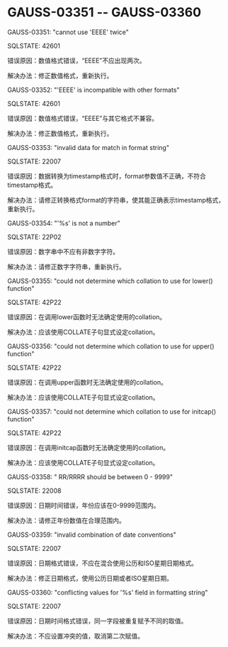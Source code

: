 # GAUSS-03351 -- GAUSS-03360

GAUSS-03351: "cannot use 'EEEE' twice"

SQLSTATE: 42601

错误原因：数值格式错误，“EEEE”不应出现两次。

解决办法：修正数值格式，重新执行。

GAUSS-03352: "'EEEE' is incompatible with other formats"

SQLSTATE: 42601

错误原因：数值格式错误，“EEEE”与其它格式不兼容。

解决办法：修正数值格式，重新执行。

GAUSS-03353: "invalid data for match in format string"

SQLSTATE: 22007

错误原因：数据转换为timestamp格式时，format参数值不正确，不符合timestamp格式。

解决办法：请修正转换格式format的字符串，使其能正确表示timestamp格式，重新执行。

GAUSS-03354: "'%s' is not a number"

SQLSTATE: 22P02

错误原因：数字串中不应有非数字字符。

解决办法：请修正数字字符串，重新执行。

GAUSS-03355: "could not determine which collation to use for lower\(\) function"

SQLSTATE: 42P22

错误原因：在调用lower函数时无法确定使用的collation。

解决办法：应该使用COLLATE子句显式设定collation。

GAUSS-03356: "could not determine which collation to use for upper\(\) function"

SQLSTATE: 42P22

错误原因：在调用upper函数时无法确定使用的collation。

解决办法：应该使用COLLATE子句显式设定collation。

GAUSS-03357: "could not determine which collation to use for initcap\(\) function"

SQLSTATE: 42P22

错误原因：在调用initcap函数时无法确定使用的collation。

解决办法：应该使用COLLATE子句显式设定collation。

GAUSS-03358: " RR/RRRR should be between 0 - 9999"

SQLSTATE: 22008

错误原因：日期时间错误，年份应该在0-9999范围内。

解决办法：请修正年份数值在合理范围内。

GAUSS-03359: "invalid combination of date conventions"

SQLSTATE: 22007

错误原因：日期格式错误，不应在混合使用公历和ISO星期日期格式。

解决办法：修正日期格式，使用公历日期或者ISO星期日期。

GAUSS-03360: "conflicting values for '%s' field in formatting string"

SQLSTATE: 22007

错误原因：日期时间格式错误，同一字段被重复赋予不同的取值。

解决办法：不应设置冲突的值，取消第二次赋值。
